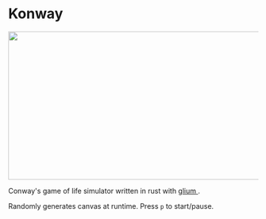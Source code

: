 # Konway

<p align="center"> 
<img src="https://media.discordapp.net/attachments/852950858701209662/1209065284573335592/banner.png?ex=65e590cb&is=65d31bcb&hm=b57681d0c5e094865c040b57a92ca388a382512c1193f00aafdb55822e4c1520&=&format=webp&quality=lossless" width="960" height="300">
</p>

Conway's game of life simulator written in rust with [glium ](https://github.com/glium/glium) .

Randomly generates canvas at runtime. Press `p` to start/pause. 
